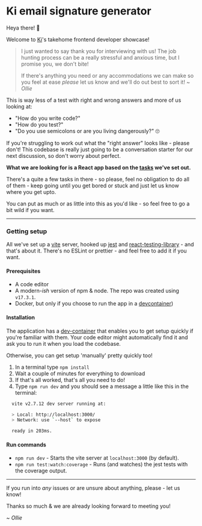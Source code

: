 # Ki email signature generator

Heya there! 👋

Welcome to [Ki](https://www.ki-insurance.com)'s takehome frontend developer showcase!

> I just wanted to say thank you for interviewing with us! The job hunting process can be a really stressful and anxious time, but I promise you, we don't bite! 
>
> If there's anything you need or any accommodations we can make so you feel at ease _please_ let us know and we'll do out best to sort it! 
> ~ _Ollie_

This is way less of a test with right and wrong answers and more of us looking at:
- "How do you write code?"
- "How do you test?"
- "Do you use semicolons or are you living dangerously?" 🙄

If you're struggling to work out what the "right answer" looks like - please don't! This codebase is really just going to be a conversation starter for our next discussion, so don't worry about perfect.

**What we are looking for is a React app based on the [tasks](./tasks) we've set out.**

There's a quite a few tasks in there - so please, feel no obligation to do all of them - keep going until you get bored or stuck and just let us know where you get upto.

You can put as much or as little into this as you'd like - so feel free to go a bit wild if you want.

---

### Getting setup
All we've set up a [vite](https://vitejs.dev) server, hooked up [jest](https://jestjs.io) and [react-testing-library](https://testing-library.com/docs/react-testing-library/intro/) - and that's about it. There's no ESLint or prettier - and feel free to add it if you want.

#### Prerequisites
- A code editor
- A modern-_ish_ version of npm & node. The repo was created using `v17.3.1`.
- Docker, but only if you choose to run the app in a [devcontainer](https://code.visualstudio.com/docs/remote/containers))

#### Installation
The application has a [dev-container](.devcontainer/.devcontainer.json) that enables you to get setup quickly if you're familiar with them. Your code editor might automatically find it and ask you to run it when you load the codebase.

Otherwise, you can get setup 'manually' pretty quickly too! 

1. In a terminal type `npm install`
2. Wait a couple of minutes for everything to download
3. If that's all worked, that's all you need to do!
4. Type `npm run dev` and you should see a message a little like this in the terminal:

```bash
  vite v2.7.12 dev server running at:

  > Local: http://localhost:3000/
  > Network: use `--host` to expose

  ready in 203ms.
```

#### Run commands
- `npm run dev` - Starts the vite server at `localhost:3000` (by default).
- `npm run test:watch:coverage` -  Runs (and watches) the jest tests with the coverage output.

---

If you run into _any_ issues or are unsure about anything, please - let us know!

Thanks so much & we are already looking forward to meeting you!

_\~ Ollie_




